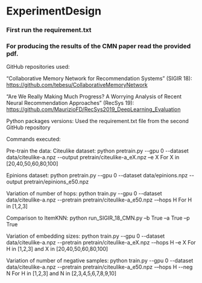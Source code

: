 # ExperimentDesign

### First run the requirement.txt

### For producing the results of the CMN paper read the provided pdf.

GitHub repositories used:

“Collaborative Memory Network for Recommendation Systems” (SIGIR 18): https://github.com/tebesu/CollaborativeMemoryNetwork  

“Are We Really Making Much Progress? A Worrying Analysis of Recent Neural Recommendation Approaches” (RecSys 19):
https://github.com/MaurizioFD/RecSys2019_DeepLearning_Evaluation 

Python packages versions:
Used the requirement.txt file from the second GitHub repository

Commands executed: 

Pre-train the data:
Citeulike dataset: 
python pretrain.py --gpu 0 --dataset data/citeulike-a.npz --output pretrain/citeulike-a_eX.npz –e X
For X in [20,40,50,60,80,100]

Epinions dataset:
python pretrain.py --gpu 0 --dataset data/epinions.npz --output pretrain/epinions_e50.npz


Variation of number of hops:
python train.py --gpu 0 --dataset data/citeulike-a.npz --pretrain pretrain/citeulike-a_e50.npz -–hops H
For H in [1,2,3]

Comparison to ItemKNN: 
python run_SIGIR_18_CMN.py –b True –a True –p True

Variation of embedding sizes:
python train.py --gpu 0 --dataset data/citeulike-a.npz --pretrain pretrain/citeulike-a_eX.npz -–hops H –e X
For H in [1,2,3] and X in [20,40,50,60,80,100]


Variation of number of negative samples:
python train.py --gpu 0 --dataset data/citeulike-a.npz --pretrain pretrain/citeulike-a_e50.npz -–hops H --neg N
For H in [1,2,3] and N in [2,3,4,5,6,7,8,9,10]
